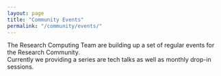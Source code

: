 ```yaml
---
layout: page
title: "Community Events"
permalink: "/community/events/"
---
```


The Research Computing Team are building up a set of regular events for the Research Community.  
Currently we providing a series are tech talks as well as monthly drop-in sessions.
